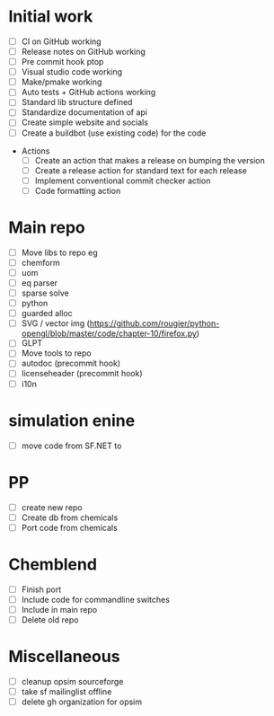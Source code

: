 # Initial work
- [ ] CI on GitHub working
- [ ] Release notes on GitHub working
- [ ] Pre commit hook ptop
- [ ] Visual studio code working
- [ ] Make/pmake working 
- [ ] Auto tests + GitHub actions working
- [ ] Standard lib structure defined
- [ ] Standardize documentation of api
- [ ] Create simple website and socials
- [ ] Create a buildbot (use existing code) for the code
- Actions
  - [ ] Create an action that makes a release on bumping the version
  - [ ] Create a release action for standard text for each release
  - [ ] Implement conventional commit checker action
  - [ ] Code formatting action

# Main repo
- [ ] Move libs to repo eg 
- [ ] chemform
- [ ] uom
- [ ] eq parser
- [ ] sparse solve
- [ ] python
- [ ] guarded alloc
- [ ] SVG / vector img (https://github.com/rougier/python-opengl/blob/master/code/chapter-10/firefox.py)
- [ ] GLPT
- [ ] Move tools to repo
- [ ] autodoc (precommit hook)
- [ ] licenseheader (precommit hook)
- [ ] i10n

# simulation enine
- [ ] move code from SF.NET to 

# PP
- [ ] create new repo
- [ ] Create db from chemicals
- [ ] Port code from chemicals

# Chemblend
- [ ] Finish port
- [ ] Include code for commandline switches
- [ ] Include in main repo
- [ ] Delete old repo

# Miscellaneous
- [ ] cleanup opsim sourceforge
- [ ] take sf mailinglist offline
- [ ] delete gh organization for opsim
